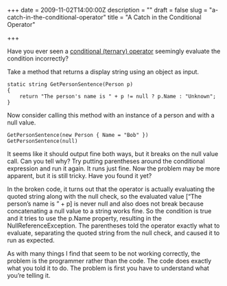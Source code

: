 +++
date = 2009-11-02T14:00:00Z
description = ""
draft = false
slug = "a-catch-in-the-conditional-operator"
title = "A Catch in the Conditional Operator"

+++


Have you ever seen a [conditional (ternary) operator](http://msdn.microsoft.com/en-us/library/ty67wk28.aspx) seemingly evaluate the condition incorrectly?

Take a method that returns a display string using an object as input.

```
static string GetPersonSentence(Person p)
{
    return "The person's name is " + p != null ? p.Name : "Unknown";
}
```

Now consider calling this method with an instance of a person and with a null value.

```
GetPersonSentence(new Person { Name = "Bob" })
GetPersonSentence(null)
```

It seems like it should output fine both ways, but it breaks on the null value call. Can you tell why? Try putting parentheses around the conditional expression and run it again. It runs just fine. Now the problem may be more apparent, but it is still tricky. Have you found it yet?

In the broken code, it turns out that the operator is actually evaluating the quoted string along with the null check, so the evaluated value [“The person’s name is ” + p] is never null and also does not break because concatenating a null value to a string works fine. So the condition is true and it tries to use the p.Name property, resulting in the NullReferenceException. The parentheses told the operator exactly what to evaluate, separating the quoted string from the null check, and caused it to run as expected.

As with many things I find that seem to be not working correctly, the problem is the programmer rather than the code. The code does exactly what you told it to do. The problem is first you have to understand what you’re telling it.


